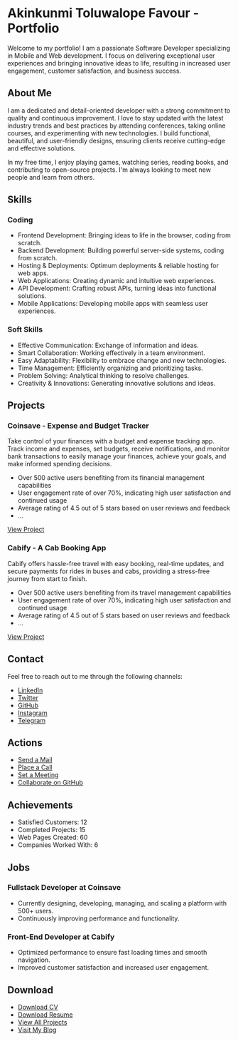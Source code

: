 # Akinkunmi Toluwalope Favour - Portfolio

Welcome to my portfolio! I am a passionate Software Developer specializing in Mobile and Web development. I focus on delivering exceptional user experiences and bringing innovative ideas to life, resulting in increased user engagement, customer satisfaction, and business success.

## About Me

I am a dedicated and detail-oriented developer with a strong commitment to quality and continuous improvement. I love to stay updated with the latest industry trends and best practices by attending conferences, taking online courses, and experimenting with new technologies. I build functional, beautiful, and user-friendly designs, ensuring clients receive cutting-edge and effective solutions.

In my free time, I enjoy playing games, watching series, reading books, and contributing to open-source projects. I'm always looking to meet new people and learn from others.

## Skills

### Coding

- Frontend Development: Bringing ideas to life in the browser, coding from scratch.
- Backend Development: Building powerful server-side systems, coding from scratch.
- Hosting & Deployments: Optimum deployments & reliable hosting for web apps.
- Web Applications: Creating dynamic and intuitive web experiences.
- API Development: Crafting robust APIs, turning ideas into functional solutions.
- Mobile Applications: Developing mobile apps with seamless user experiences.

### Soft Skills

- Effective Communication: Exchange of information and ideas.
- Smart Collaboration: Working effectively in a team environment.
- Easy Adaptability: Flexibility to embrace change and new technologies.
- Time Management: Efficiently organizing and prioritizing tasks.
- Problem Solving: Analytical thinking to resolve challenges.
- Creativity & Innovations: Generating innovative solutions and ideas.

## Projects

### Coinsave - Expense and Budget Tracker

Take control of your finances with a budget and expense tracking app. Track income and expenses, set budgets, receive notifications, and monitor bank transactions to easily manage your finances, achieve your goals, and make informed spending decisions.

- Over 500 active users benefiting from its financial management capabilities
- User engagement rate of over 70%, indicating high user satisfaction and continued usage
- Average rating of 4.5 out of 5 stars based on user reviews and feedback
- ...

[View Project](https://coinsave.cyclic.app/)

### Cabify - A Cab Booking App

Cabify offers hassle-free travel with easy booking, real-time updates, and secure payments for rides in buses and cabs, providing a stress-free journey from start to finish.

- Over 500 active users benefiting from its travel management capabilities
- User engagement rate of over 70%, indicating high user satisfaction and continued usage
- Average rating of 4.5 out of 5 stars based on user reviews and feedback
- ...

[View Project](https://cabify.cyclic.app)

## Contact

Feel free to reach out to me through the following channels:

- [LinkedIn](https://www.linkedin.com/in/toluwalope-akinkunmi-a23b02167/)
- [Twitter](https://twitter.com/kinkunmz_)
- [GitHub](https://github.com/H4LV3D)
- [Instagram](https://www.instagram.com/__moyin_)
- [Telegram](https://t.me/H4LV3D)

## Actions

- [Send a Mail](mailto:akinkunmitolulope23@gmail.com)
- [Place a Call](tel:+2348159433370)
- [Set a Meeting](https://meet.google.com/lookup/ck7q4q3q3e?authuser=1&hs=179)
- [Collaborate on GitHub](https://github.com/H4LV3D)

## Achievements

- Satisfied Customers: 12
- Completed Projects: 15
- Web Pages Created: 60
- Companies Worked With: 6

## Jobs

### Fullstack Developer at Coinsave
- Currently designing, developing, managing, and scaling a platform with 500+ users.
- Continuously improving performance and functionality.

### Front-End Developer at Cabify
- Optimized performance to ensure fast loading times and smooth navigation.
- Improved customer satisfaction and increased user engagement.

## Download

- [Download CV](/Toluwalope's%20Resume.pdf)
- [Download Resume](/Toluwalope's%20Resume.pdf)
- [View All Projects](/allprojects)
- [Visit My Blog](/#/blog)

